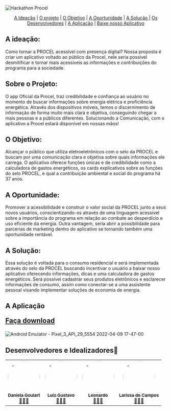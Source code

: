 ![Hackathon Procel](https://user-images.githubusercontent.com/95032107/162594797-11bbe98d-b7a4-4f9d-baf5-8716a4a36b49.png)

<div id="inicio" align=center>
  <a href="#ideia">A Ideação</a> |
  <a href="#descricao">O projeto</a> |
  <a href="#objetivo">O Objetivo</a> |
  <a href="#oportunidade">A Oportunidade</a>  |
  <a href="#solucao">A Solução </a> |
  <a href="#grupo">Os Desenvolvedores</a> |
  <a href="#apk">A Aplicação</a> |
  <a href="#download">Baixe nosso Aplicativo</a> 
</div>
<h4 align="center">
  
<h2 id="ideia">A ideação: </h2>
Como tornar a PROCEL acessível com presença digital?
Nossa proposta é criar um aplicativo voltado ao público da Procel, nele seria possível desmitificar e tornar mais acessíveis as informações e contribuições do programa para a sociedade.

<h2 id="descricao">Sobre o Projeto:</h2>
O app Oficial da Procel, traz credibilidade e confiança ao usuário no momento de buscar informações sobre energia elétrica e proficiência energética. Através dos dispositivos móveis, temos o discernimento de informação de forma muito mais clara e objetiva, conseguindo chegar a mais pessoas e a públicos diferentes. Solucionando a Comunicação, com o aplicativo a Procel estará disponível em nossas mãos!


<h2 id="objetivo">O Objetivo:</h2>
Alcançar o público que utiliza eletroeletrônicos com o selo da PROCEL e buscam por uma comunicação clara e objetiva sobre quais informações ele carrega. O aplicativo oferece funções únicas e de credibilidade como a calculadora de gastos energéticos, os cards explicativos sobre as funções do selo PROCEL, e qual a contribuição ambiental e social do programa há 37 anos.

<h2 id="oportunidade">A Oportunidade:</h2>
Promover a acessibilidade e construir o valor social da PROCEL junto a seus novos usuários, conscientizando-os através de uma linguagem acessível sobre a importância do programa em relação ao combate ao desperdício e uso eficiente da energia. Outra vantagem, seria abrir a possibilidade para parcerias de marketing dentro do aplicativo se tornando também uma oportunidade rentável.       

  <h2 id="solucao">A Solução: </h2>

Essa solução é voltada para o consumo residencial e será implementada através do selo da PROCEL buscando incentivar o usuário a baixar nosso aplicativo oferecendo informações, dicas e uma calculadora de gastos energéticos. Será possível cadastrar seus produtos eletrônicos e esclarecer informações de consumo, assim como conectar-se a uma assistente pessoal visando implementar soluções de economia de energia.
 
 <h2 id="apk">A Aplicação  <p id="download"><a href="https://drive.google.com/file/d/1N_al-Y8vp9tdn5VYvzF7lh4vAgEJzx2Z/view?usp=sharing">Faça download</a> </p></h2>  
  
  ![Android Emulator - Pixel_3_API_29_5554 2022-04-09 17-47-00](https://user-images.githubusercontent.com/95032107/162594915-071bb64c-b923-4d88-ae99-f260150bec6f.gif)


  <h2 id="grupo">Desenvolvedores e Idealizadores🥇</h2> 
 <table>
  <tr>
    <div align="center">
    <td align="center"><a href="https://github.com/danigoulart"><img style="border-radius: 50%;" src="https://user-images.githubusercontent.com/99820984/160393528-c5adc486-e25d-41af-98b0-1f3b00cee752.jpeg" width="100px;" alt=""/><br /><sub><b>Daniela Goulart</b></sub></a><br /><a href="https://github.com/danigoulart" title="GitHub Dani">👩🏻‍💻</a></td> 
    <td align="center"><a href="https://github.com/LGustavoMachado"><img style="border-radius: 50%;" src="https://user-images.githubusercontent.com/99820984/162229968-17575354-cb71-42e6-9e4a-77a40367c658.jpeg" width="100px;" alt=""/><br /><sub><b>Luiz Gustavo</b></sub></a><br /><a href="https://github.com/LGustavoMachado" title="GitHub Luis">👨🏽‍💻</a></td>
    <td align="center"><a href="https://github.com/leodsc"><img style="border-radius: 50%;" src="https://user-images.githubusercontent.com/99820984/160392049-5d21fa1e-6967-45ac-9544-066f11042a53.png" width="100px;" alt=""/><br /><sub><b>Leonardo</b></sub></a><br /><a href="https://github.com/LucasHerculanoAmaro" title="GitHub Leonardo">👨🏾‍💻</a></td>
    <td align="center"><a href="https://github.com/larissadecampos"><img style="border-radius: 50%;" src="https://user-images.githubusercontent.com/95032107/162595204-29d3e540-148a-40e4-a27c-351aa57d0624.jpg" width="100px;" alt=""/><br /><sub><b>Larissa de Campos</b></sub></a><br /><a href="https://github.com/larissadecampos" title="GitHub Vanessa">👩🏽‍💻</a></td>
  
  </tr>
 
</table>

